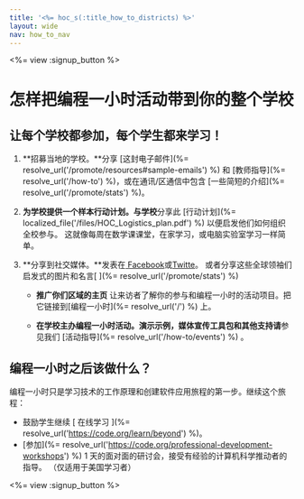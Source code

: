 ```yaml
---
title: '<%= hoc_s(:title_how_to_districts) %>'
layout: wide
nav: how_to_nav
---
```

<%= view :signup_button %>

# 怎样把编程一小时活动带到你的整个学校

## 让每个学校都参加，每个学生都来学习！

1. **招募当地的学校。**分享 [这封电子邮件](%= resolve_url('/promote/resources#sample-emails') %) 和 [教师指导](%= resolve_url('/how-to') %)，或在通讯/区通信中包含 [一些简短的介绍](%= resolve_url('/promote/stats') %)。

2. **为学校提供一个样本行动计划。与学校**分享此 [行动计划](%= localized_file('/files/HOC_Logistics_plan.pdf') %) 以便启发他们如何组织全校参与。 这就像每周在数学课课堂，在家学习，或电脑实验室学习一样简单。

3. **分享到社交媒体。**发表在[ Facebook](https://www.facebook.com/sharer/sharer.php?u=http%3A%2F%2Fhourofcode.com%2Fus)或[Twitte](https://twitter.com/intent/tweet?url=http%3A%2F%2Fhourofcode.com&text=I%27m%20participating%20in%20this%20year%27s%20%23HourOfCode%2C%20are%20you%3F%20%40codeorg&original_referer=https%3A%2F%2Fwww.google.com%2Furl%3Fq%3Dhttps%253A%252F%252Ftwitter.com%252Fshare%253Fhashtags%253D%2526amp%253Brelated%253Dcodeorg%2526amp%253Btext%253DI%252527m%252Bparticipating%252Bin%252Bthis%252Byear%252527s%252B%252523HourOfCode%25252C%252Bare%252Byou%25253F%252B%252540codeorg%2526amp%253Burl%253Dhttp%25253A%25252F%25252Fhourofcode.com%26sa%3DD%26sntz%3D1%26usg%3DAFQjCNE1GLTUbKZfMlEh9Aj5w0iswz6PYQ&related=codeorg&hashtags=)。 或者分享这些全球领袖们启发式的图片和名言[ ](%= resolve_url('/promote/stats') %)</p></li> 
    
    - **推广你们区域的主页** 让来访者了解你的参与和编程一小时的活动项目。把它链接到[编程一小时](%= resolve_url('/') %) 上。
    
    - **在学校主办编程一小时活动。演示示例，媒体宣传工具包和其他支持请**参见我们 [活动指导](%= resolve_url('/how-to/events') %) 。</ol> 
    
    ## 编程一小时之后该做什么？
    
    编程一小时只是学习技术的工作原理和创建软件应用旅程的第一步。继续这个旅程：
    
    - 鼓励学生继续 [ 在线学习 ](%= resolve_url('https://code.org/learn/beyond') %)。
    - [参加](%= resolve_url('https://code.org/professional-development-workshops') %) 1 天的面对面的研讨会，接受有经验的计算机科学推动者的指导。 （仅适用于美国学习者）
    
    <%= view :signup_button %>